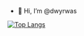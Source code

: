 - 👋 Hi, I’m @dwyrwas



<!---
dwyrwas/dwyrwas is a ✨ special ✨ repository because its `README.md` (this file) appears on your GitHub profile.
You can click the Preview link to take a look at your changes.
--->

[![Top Langs](https://github-readme-stats.vercel.app/api/top-langs/?username=dwywras)](https://github.com/anuraghazra/github-readme-stats)

